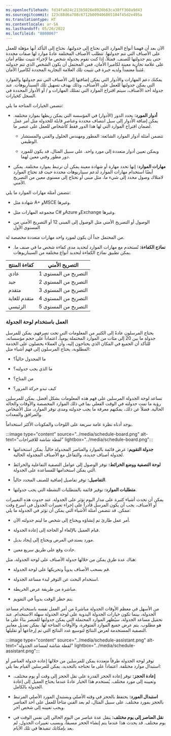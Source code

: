 ```yaml
---
ms.openlocfilehash: fd34fa824c213b5026e8926b63ca38ff360a9d43
ms.sourcegitcommit: 123c88d6a708c6712b009406865104f45d2e495a
ms.translationtype: HT
ms.contentlocale: ar-SA
ms.lasthandoff: 05/26/2022
ms.locfileid: "8808067"
---
```

الآن بعد أن فهمنا أنواع الموارد التي نحتاج إلى جدولتها، نحتاج إلى التأكد أنها مؤهلة للعمل على الأصناف التي تتم جدولتها. تتطلب الأصناف المختلفة عادةً موارد لها صفات محددة حتى يتم جدولتها للصنف. فمثلاً، إذا كنت تقوم بجدولة شخص ما لإجراء تثبيت نظام أمان على علامة تجارية معينة لكاميرا الأمان، فمن المحتمل أن يكون الشخص الذي تتم جدولته مُثبتاً معتمداً ولديه خبرة في تثبيت تلك العلامة التجارية المحددة لكاميرا الأمان. 

يمكنك دعم المهارات والأدوار التي يمكن إضافتها إلى الأصناف التي تتم جدولتها والموارد التي يمكن جدولتها للعمل على الأصناف، وذلك بهدف تسهيل تلك السيناريوهات. عند جدولة أحد الأصناف، سيتم اقتراح الموارد التي تمتلك المهارات و / أو الأدوار المحددة في السجل كخيارات. 

تتضمن الخيارات المتاحة ما يلي: 

- **أدوار المورد:** يحدد الدور (الأدوار) في المؤسسة التي يمكن ربطها بموارد مختلفة. يمكن إضافة الأدوار إلى سبل انتصاف محددة وعناصر قابلة للجدولة مثل أمر عمل لضمان اقتراح الموارد التي لها هذا الدور فقط كأشخاص للعمل على عنصر ما.

    - تتضمن أمثلة أدوار الموارد الشائعة: المطور ومهندس الحلول والفني والمستشار الوظيفي. 

    - ويمكن تعيين أدوار متعددة إلى مورد واحد. على سبيل المثال، قد يكون للمورد دور مطور وفني معين لهما. 

 

- **مهارات الموارد:** إنها تحدد مهارة أو شهادة معينة يمكن أن ترتبط بموارد مختلفة. يمكن أيضًا استخدام مهارات الموارد لدعم سيناريوهات محددة حيث قد تحتاج الموارد لامتلاك وصول محدد إلى شيء ما، مثل مبنى أو تحتاج إلى مستوى معين من التصريح الأمني.

تتضمن أمثلة مهارات الموارد ما يلي: 

- شهادة مثل A+ وMSCE وغيرها. 

- مجموعه المهارات مثل C# وAzure وExchange وغيرها.

- الوصول أو التصريح الأمني مثل الوصول إلى المبنى 12 أو التصريح الأمني من المستوى الأول

من المحتمل جداً أن يكون لمورد واحد مهارات متعددة مخصصة له.

- **نماذج الكفاءة:** تُستخدم مع مهارات الموارد لتحديد مدى كفاءة شخص ما في صنف ما. يمكن تطبيق نماذج الكفاءة لتحديد أنواع مختلفة من السيناريوهات.

 

| **كفاءة المنتج**| **التصريح الأمني** |
| - | - |
| عادي| التصريح من المستوى 1 |
| جيد| التصريح من المستوى 2 |
| متقدم| التصريح من المستوى 3 |
| متقدم للغاية| التصريح من المستوى 4 |
| الرئيسي| التصريح من المستوى 5 |


 

 

 

### <a name="work-with-the-schedule-board"></a>العمل باستخدام لوحة الجدولة

يحتاج المرسلون عادةً إلى الكثير من المعلومات التي تحت تصرفهم. يمكن للمرسل جدولة ما بين 20 إلى مئات من الموارد المحتملة يومياً، اعتماداً على حجم مؤسساته. للتأكد أن الجميع في المكان الذي يحتاجون إليه، وأن العملاء يحصلون على الخدمة المطلوبة، يحتاج المرسلون إلى فهم أشياء مثل: 

- ما المجدول حالياً؟

- ما الذي يجب جدولته؟

- من المتاح؟

- كيف تبدو حركة المرور؟

تساعد لوحة الجدولة المرسلين على فهم هذه المعلومات بشكل أفضل. يمكن للمرسلين رؤية ما تمت جدولته في الوقت الفعلي بما في ذلك الموارد المخصصة والأوقات والحالة الحالية. فضلاً عن ذلك، يمكنهم معرفة ما يجب جدولته ومدى توفر الموارد، مثل الأشخاص والمرافق والمعدات. 

يوجد أدناه نظرة عامة سريعة على اللوحات والمكونات الأكثر استخداماً. 

:::image type="content" source="../media/schedule-board.png" alt-text="لقطة شاشة للاقتراحات" lightbox="../media/schedule-board.png":::

- **جدولة التقويم:** عرض قائمة بالموارد والعناصر المجدولة حالياً. يمكن استخدامها لجدولة أصناف جديدة، والتفاعل مع الأصناف المجدولة الحالية. 

- **لوحة التصفية ووضع الخرائط:** توفر الوصول إلى عوامل التصفية التفاعلية والخرائط التي يمكن استخدامها للمساعدة على الجدولة. 

- **التفاصيل:** توفر تفاصيل إضافية للصنف المحدد حالياً. 

- **متطلبات الموارد:** توفير قائمة بالمتطلبات النشطة التي يجب جدولتها. 

 

يمكن أن تحدث أشياء كثيرة على مدار اليوم تؤثر على الجدولة. عند حدوث هذه التغييرات أو الأصناف، يجب أن يكون المرسل قادراً على إجراء تغييرات الجدول في أسرع وقت ممكن. قد تتضمن أمثلة الأشياء التي يمكن أن تؤثر في الجدولة ما يلي: 

- أمر عمل طارئ تم إنشاؤه ويحتاج إلى شخص ما ليتم جدولته الآن.

- قيام العميل بالإلغاء أو الحاجة إلى إعادة الجدولة.

- مورد يستدعي المرض ويحتاج إلى إيجاد بديل.

- حادث وقع على طريق سريع معين. 

 

هناك عدة طرق يمكن من خلالها جدولة الأصناف على لوحة الجدولة، مثل: 

- قم بسحب الأصناف يدوياً وتحريكها على لوحة الجدولة. 

- استخدام البحث عن التوفر لبدء مساعد الجدولة. 

- مباشرة من طريقة عرض الخريطة.

- يتم حظر الوقت يدوياً في التقويم. 

 

من الأسهل في معظم الأوقات الجدولة مباشرةً من أمر العمل نفسه باستخدام مساعد الجدولة، بينما تكون خيارات الجدولة اليدوية على لوحة الجدولة سهلة الاستخدام. عند تحميل مساعد الجدولة، سيُظهر الموارد المحتملة التي يمكن جدولتها للعنصر بناءً على ما هو مطلوب. يتم عرض جميع الموارد المتوفرة، والأوقات المتاحة لها. يمكن تعديل معايير التصفية المستخدمة لعرض النتائج لتوسيع عدد النتائج التي تم إرجاعها أو تقليلها. 

:::image type="content" source="../media/schedule-assistant.png" alt-text="لقطة شاشة لمساعد الجدولة" lightbox="../media/schedule-assistant.png":::

توفر لوحة الجدولة طرقاً متعددة يمكن للمرسلين من خلالها إعادة جدولة العناصر أو استبدال موارد مختلفة. اعتماداً على ما تحتاجه بالتحديد، يمكن للمرسلين القيام بما يلي:

- **إعادة الحجز:** توفر إعادة الحجز القدرة على نقل الحجز إلى وقت أو يوم مختلف، وتعيينه إلى مورد مختلف. يُستخدم هذا الخيار عادةً عندما يحتاج العميل إلى إعادة الجدولة بالكامل. 

- **استبدال المورد:** يحتفظ بالحجز في وقته الأصلي ويستبدل المورد الأصلي المرتبط بالحجز بمورد مختلف. على سبيل المثال، لم يعد الفني متاحاً للعمل على أحد العناصر ويجب تعيينه إلى شخص آخر. 

- **نقل العناصر إلى يوم مختلف:** ينقل عدة عناصر من اليوم الحالي إلى نفس الوقت في يوم مختلف. قد يحدث هذا عندما يتم إنشاء الحجز مسبقاً، وبسبب تغييرات الجدول، لم يعد بإمكانك تنفيذها في تلك الأيام.

 